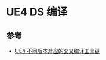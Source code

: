 # UE4 DS 编译

## 参考

- [UE4 不同版本对应的交叉编译工具链](https://docs.unrealengine.com/4.27/en-US/SharingAndReleasing/Linux/GettingStarted/)

